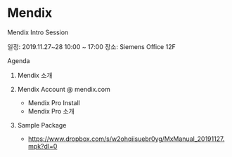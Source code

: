 # Mendix
Mendix Intro Session

일정: 2019.11.27~28 10:00 ~ 17:00
장소: Siemens Office 12F

Agenda

1. Mendix 소개

2. Mendix Account @ mendix.com
   - Mendix Pro Install
   - Mendix Pro 소개

3. Sample Package
   - https://www.dropbox.com/s/w2ohqiisuebr0yg/MxManual_20191127.mpk?dl=0
   
